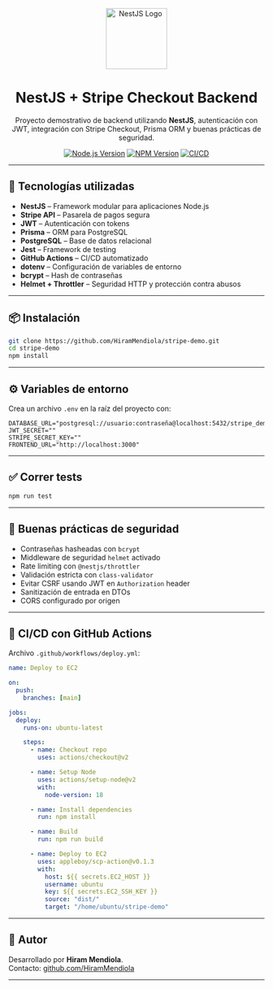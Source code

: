 <p align="center">
  <a href="https://nestjs.com/" target="_blank">
    <img src="https://nestjs.com/img/logo-small.svg" width="120" alt="NestJS Logo" />
  </a>
</p>

<h1 align="center">NestJS + Stripe Checkout Backend</h1>

<p align="center">
  Proyecto demostrativo de backend utilizando <strong>NestJS</strong>, autenticación con JWT, integración con Stripe Checkout, Prisma ORM y buenas prácticas de seguridad.
</p>

<p align="center">
  <a href="https://nodejs.org/" target="_blank"><img src="https://img.shields.io/badge/Node.js-18.x-green.svg" alt="Node.js Version" /></a>
  <a href="https://www.npmjs.com/package/@nestjs/core" target="_blank"><img src="https://img.shields.io/npm/v/@nestjs/core.svg" alt="NPM Version" /></a>
  <a href="https://github.com/HiramMendiola/stripe-demo/actions" target="_blank"><img src="https://github.com/HiramMendiola/stripe-demo/actions/workflows/deploy.yml/badge.svg" alt="CI/CD" /></a>
</p>

---

## 🚀 Tecnologías utilizadas

- **NestJS** – Framework modular para aplicaciones Node.js
- **Stripe API** – Pasarela de pagos segura
- **JWT** – Autenticación con tokens
- **Prisma** – ORM para PostgreSQL
- **PostgreSQL** – Base de datos relacional
- **Jest** – Framework de testing
- **GitHub Actions** – CI/CD automatizado
- **dotenv** – Configuración de variables de entorno
- **bcrypt** – Hash de contraseñas
- **Helmet + Throttler** – Seguridad HTTP y protección contra abusos

---

## 📦 Instalación

```bash
git clone https://github.com/HiramMendiola/stripe-demo.git
cd stripe-demo
npm install
```

---

## ⚙️ Variables de entorno

Crea un archivo `.env` en la raíz del proyecto con:

```env
DATABASE_URL="postgresql://usuario:contraseña@localhost:5432/stripe_demo"
JWT_SECRET=""
STRIPE_SECRET_KEY=""
FRONTEND_URL="http://localhost:3000"
```

---

## ✅ Correr tests

```bash
npm run test
```

---

## 🔐 Buenas prácticas de seguridad

- Contraseñas hasheadas con `bcrypt`
- Middleware de seguridad `helmet` activado
- Rate limiting con `@nestjs/throttler`
- Validación estricta con `class-validator`
- Evitar CSRF usando JWT en `Authorization` header
- Sanitización de entrada en DTOs
- CORS configurado por origen

---

## 🔄 CI/CD con GitHub Actions

Archivo `.github/workflows/deploy.yml`:

```yaml
name: Deploy to EC2

on:
  push:
    branches: [main]

jobs:
  deploy:
    runs-on: ubuntu-latest

    steps:
      - name: Checkout repo
        uses: actions/checkout@v2

      - name: Setup Node
        uses: actions/setup-node@v2
        with:
          node-version: 18

      - name: Install dependencies
        run: npm install

      - name: Build
        run: npm run build

      - name: Deploy to EC2
        uses: appleboy/scp-action@v0.1.3
        with:
          host: ${{ secrets.EC2_HOST }}
          username: ubuntu
          key: ${{ secrets.EC2_SSH_KEY }}
          source: "dist/"
          target: "/home/ubuntu/stripe-demo"
```

---

## 👤 Autor

Desarrollado por **Hiram Mendiola**.  
Contacto: [github.com/HiramMendiola](https://github.com/HiramMendiola)

---
